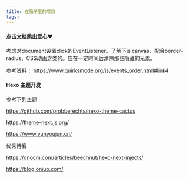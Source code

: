 ```yaml
---
title: 在脑子里的项目
tags:
---
```




#### 点击文档跳出爱心❤

考虑对document设置click的EventListener。了解下js canvas，配合border-radius、CSS动画之类的。应在一定时间后清除那些隐藏的元素。

参考资料：
https://www.quirksmode.org/js/events_order.html#link4



#### Hexo 主题开发

参考下列主题

https://github.com/probberechts/hexo-theme-cactus

https://theme-next.js.org/

https://www.yunyoujun.cn/

优秀博客

https://dnocm.com/articles/beechnut/hexo-next-injects/

https://blog.oniuo.com/

